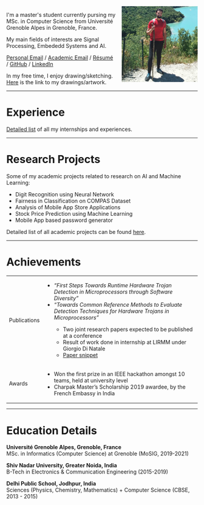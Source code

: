 
<img style="padding-left: 15px; padding-down:15px; float: right;" src="./images/archit-hike.jpeg" width = "200">


I'm a master's student currently pursing my MSc. in Computer Science from Université Grenoble Alpes in Grenoble, France.

My main fields of interests are Signal Processing, Embededd Systems and AI.

[Personal Email](mailto:archityadav97@gmail.com) / [Academic Email](mailto:archit.yadav@etu.univ-grenoble-alpes.fr) / [Résumé]() / [GitHub](https://github.com/archity/) / [LinkedIn](https://www.linkedin.com/in/archit-yadav-95482b156/)

In my free time, I enjoy drawing/sketching. [Here](https://www.instagram.com/architydraws/) is the link to my drawings/artwork.

---

# Experience
[Detailed list](./Experience.md) of all my internships and experiences.

---

# Research Projects

Some of my academic projects related to research on AI and Machine Learning:

* Digit Recognition using Neural Network
* Fairness in Classification on COMPAS Dataset
* Analysis of Mobile App Store Applications
* Stock Price Prediction using Machine Learning
* Mobile App based password generator

Detailed list of all academic projects can be found [here](./Projects.md).

---

# Achievements


<table>
  <tbody>
    <tr>
      <td> Publications</td>
      <td>
        <ul>
            <li> <em>“First Steps Towards Runtime Hardware Trojan Detection in Microprocessors through Software Diversity” </em></li>
            <li> <em> “Towards Common Reference Methods to Evaluate Detection Techniques for Hardware Trojans in Microprocessors” </em> </li>
            <ul>
                <li> Two joint research papers expected to be published at a conference </li>
                <li> Result of work done in internship at LIRMM under Giorgio Di Natale </li>
                <li><a href="https://drive.google.com/file/d/1AGi2RDS6ohoc4FFPb4kj4tXz4aAx9BZ-/view?usp=sharing">Paper snippet</a></li>
            </ul>
        </ul>
      </td>
    </tr>
    <tr>
      <td>Awards</td>
      <td>
        <ul>
            <li> Won the first prize in an IEEE hackathon amongst 10 teams, held at university level </li>
            <li> Charpak Master’s Scholarship 2019 awardee, by the French Embassy in India </li>
        </ul>
      </td>
    </tr>
  </tbody>
</table>

---

# Education Details

**Université Grenoble Alpes, Grenoble, France** <br>
MSc. in Informatics (Computer Science) at Grenoble (MoSIG, 2019-2021)

**Shiv Nadar University, Greater Noida, India**<br>
B-Tech in Electronics & Communication Engineering (2015-2019)

**Delhi Public School, Jodhpur, India**<br>
Sciences (Physics, Chemistry, Mathematics) + Computer Science (CBSE, 2013 - 2015)
